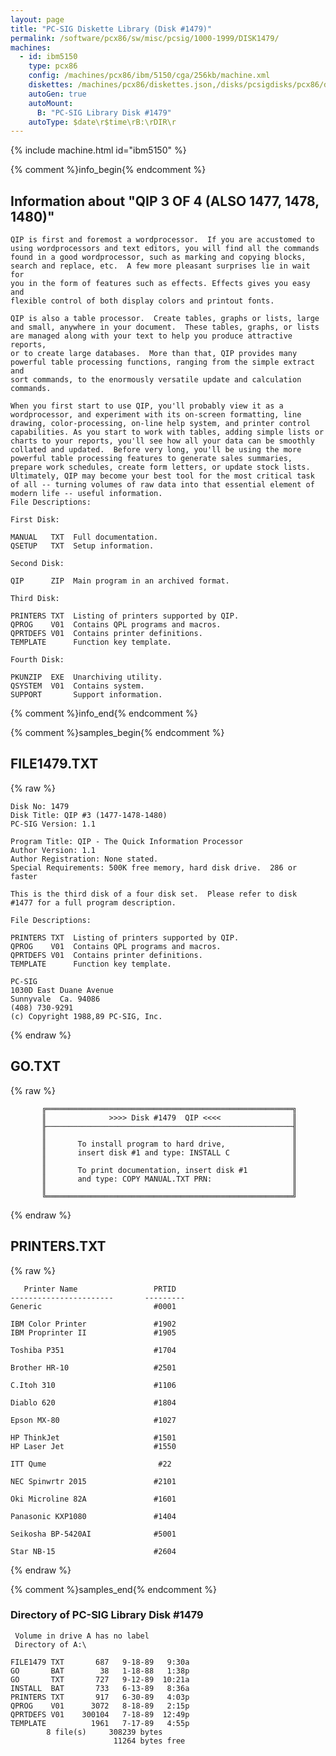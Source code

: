 ```yaml
---
layout: page
title: "PC-SIG Diskette Library (Disk #1479)"
permalink: /software/pcx86/sw/misc/pcsig/1000-1999/DISK1479/
machines:
  - id: ibm5150
    type: pcx86
    config: /machines/pcx86/ibm/5150/cga/256kb/machine.xml
    diskettes: /machines/pcx86/diskettes.json,/disks/pcsigdisks/pcx86/diskettes.json
    autoGen: true
    autoMount:
      B: "PC-SIG Library Disk #1479"
    autoType: $date\r$time\rB:\rDIR\r
---
```


{% include machine.html id="ibm5150" %}

{% comment %}info_begin{% endcomment %}

## Information about "QIP  3 OF 4 (ALSO 1477, 1478, 1480)"

    QIP is first and foremost a wordprocessor.  If you are accustomed to
    using wordprocessors and text editors, you will find all the commands
    found in a good wordprocessor, such as marking and copying blocks,
    search and replace, etc.  A few more pleasant surprises lie in wait for
    you in the form of features such as effects. Effects gives you easy and
    flexible control of both display colors and printout fonts.
    
    QIP is also a table processor.  Create tables, graphs or lists, large
    and small, anywhere in your document.  These tables, graphs, or lists
    are managed along with your text to help you produce attractive reports,
    or to create large databases.  More than that, QIP provides many
    powerful table processing functions, ranging from the simple extract and
    sort commands, to the enormously versatile update and calculation
    commands.
    
    When you first start to use QIP, you'll probably view it as a
    wordprocessor, and experiment with its on-screen formatting, line
    drawing, color-processing, on-line help system, and printer control
    capabilities. As you start to work with tables, adding simple lists or
    charts to your reports, you'll see how all your data can be smoothly
    collated and updated.  Before very long, you'll be using the more
    powerful table processing features to generate sales summaries,
    prepare work schedules, create form letters, or update stock lists.
    Ultimately, QIP may become your best tool for the most critical task
    of all -- turning volumes of raw data into that essential element of
    modern life -- useful information.
    File Descriptions:
    
    First Disk:
    
    MANUAL   TXT  Full documentation.
    QSETUP   TXT  Setup information.
    
    Second Disk:
    
    QIP      ZIP  Main program in an archived format.
    
    Third Disk:
    
    PRINTERS TXT  Listing of printers supported by QIP.
    QPROG    V01  Contains QPL programs and macros.
    QPRTDEFS V01  Contains printer definitions.
    TEMPLATE      Function key template.
    
    Fourth Disk:
    
    PKUNZIP  EXE  Unarchiving utility.
    QSYSTEM  V01  Contains system.
    SUPPORT       Support information.
{% comment %}info_end{% endcomment %}

{% comment %}samples_begin{% endcomment %}

## FILE1479.TXT

{% raw %}
```
Disk No: 1479
Disk Title: QIP #3 (1477-1478-1480)
PC-SIG Version: 1.1

Program Title: QIP - The Quick Information Processor
Author Version: 1.1
Author Registration: None stated.
Special Requirements: 500K free memory, hard disk drive.  286 or faster

This is the third disk of a four disk set.  Please refer to disk
#1477 for a full program description.

File Descriptions:

PRINTERS TXT  Listing of printers supported by QIP.
QPROG    V01  Contains QPL programs and macros.
QPRTDEFS V01  Contains printer definitions.
TEMPLATE      Function key template.

PC-SIG
1030D East Duane Avenue
Sunnyvale  Ca. 94086
(408) 730-9291
(c) Copyright 1988,89 PC-SIG, Inc.

```
{% endraw %}

## GO.TXT

{% raw %}
```
       ╔═══════════════════════════════════════════════════════╗
       ║              >>>> Disk #1479  QIP <<<<                ║
       ╟───────────────────────────────────────────────────────╢
       ║                                                       ║
       ║       To install program to hard drive,               ║
       ║       insert disk #1 and type: INSTALL C              ║
       ║                                                       ║
       ║       To print documentation, insert disk #1          ║
       ║       and type: COPY MANUAL.TXT PRN:                  ║
       ║                                                       ║
       ╚═══════════════════════════════════════════════════════╝
```
{% endraw %}

## PRINTERS.TXT

{% raw %}
```
   Printer Name                 PRTID
-----------------------       ---------
Generic                         #0001           
                       
IBM Color Printer               #1902        
IBM Proprinter II               #1905        

Toshiba P351                    #1704             

Brother HR-10                   #2501            

C.Itoh 310                      #1106    

Diablo 620                      #1804               
                               
Epson MX-80                     #1027              

HP ThinkJet                     #1501  
HP Laser Jet                    #1550             

ITT Qume                         #22              

NEC Spinwrtr 2015               #2101      

Oki Microline 82A               #1601    

Panasonic KXP1080               #1404

Seikosha BP-5420AI              #5001       

Star NB-15                      #2604

```
{% endraw %}

{% comment %}samples_end{% endcomment %}

### Directory of PC-SIG Library Disk #1479

     Volume in drive A has no label
     Directory of A:\

    FILE1479 TXT       687   9-18-89   9:30a
    GO       BAT        38   1-18-88   1:38p
    GO       TXT       727   9-12-89  10:21a
    INSTALL  BAT       733   6-13-89   8:36a
    PRINTERS TXT       917   6-30-89   4:03p
    QPROG    V01      3072   8-18-89   2:15p
    QPRTDEFS V01    300104   7-18-89  12:49p
    TEMPLATE          1961   7-17-89   4:55p
            8 file(s)     308239 bytes
                           11264 bytes free
